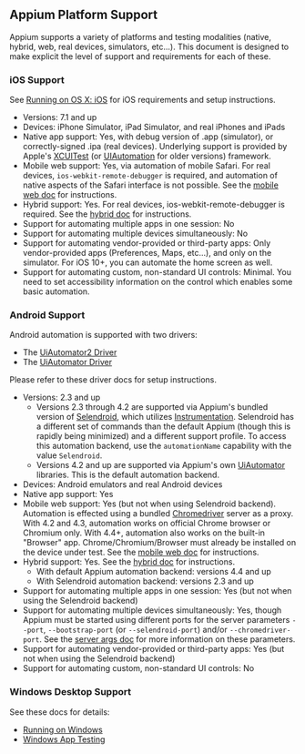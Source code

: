 ## Appium Platform Support

Appium supports a variety of platforms and testing modalities (native,
hybrid, web, real devices, simulators, etc...). This document is designed to
make explicit the level of support and requirements for each of these.

### iOS Support

See [Running on OS X: iOS](running-on-osx.md) for iOS requirements and setup
instructions.

* Versions: 7.1 and up
* Devices: iPhone Simulator, iPad Simulator, and real iPhones and iPads
* Native app support: Yes, with debug version of .app (simulator),
  or correctly-signed .ipa (real devices). Underlying support is provided by
  Apple's [XCUITest](https://developer.apple.com/reference/xctest) (or [UIAutomation](https://developer.apple.com/library/ios/documentation/DeveloperTools/Reference/UIAutomationRef/) for older versions)
  framework.
* Mobile web support: Yes, via automation of mobile Safari. For real devices,
  `ios-webkit-remote-debugger` is required, and automation of native aspects of
  the Safari interface is not possible. See the [mobile web doc](/docs/en/writing-running-appium/mobile-web.md) for instructions.
* Hybrid support: Yes. For real devices, ios-webkit-remote-debugger is
  required. See the [hybrid doc](/docs/en/advanced-concepts/hybrid.md) for instructions.
* Support for automating multiple apps in one session: No
* Support for automating multiple devices simultaneously: No
* Support for automating vendor-provided or third-party apps: Only
  vendor-provided apps (Preferences, Maps, etc...), and only on the simulator. For iOS 10+, you can automate the home screen as well.
* Support for automating custom, non-standard UI controls: Minimal. You need to
  set accessibility information on the control which enables some basic
  automation.

### Android Support

Android automation is supported with two drivers:

* The [UiAutomator2 Driver](/docs/en/drivers/android-uiautomator2.md)
* The [UiAutomator Driver](/docs/en/drivers/android-uiautomator.md)

Please refer to these driver docs for setup instructions.

* Versions: 2.3 and up
  * Versions 2.3 through 4.2 are supported via Appium's bundled version of
    [Selendroid](http://selendroid.io), which utilizes [Instrumentation](http://developer.android.com/reference/android/app/Instrumentation.html). Selendroid has a different set of commands than the default Appium (though this is rapidly being minimized) and a different support profile. To access this automation backend, use the `automationName` capability with the value `Selendroid`.
  * Versions 4.2 and up are supported via Appium's own [UiAutomator](http://developer.android.com/tools/testing-support-library/index.html#UIAutomator)
      libraries. This is the default automation backend.
* Devices: Android emulators and real Android devices
* Native app support: Yes
* Mobile web support: Yes (but not when using Selendroid backend). Automation
  is effected using a bundled [Chromedriver](https://code.google.com/p/selenium/wiki/ChromeDriver)
  server as a proxy. With 4.2 and 4.3, automation works on official Chrome
  browser or Chromium only. With 4.4+, automation also works on the built-in
  "Browser" app. Chrome/Chromium/Browser must already be installed on the
  device under test. See the [mobile web doc](/docs/en/writing-running-appium/mobile-web.md) for instructions.
* Hybrid support: Yes. See the [hybrid doc](/docs/en/advanced-concepts/hybrid.md) for instructions.
  * With default Appium automation backend: versions 4.4 and up
  * With Selendroid automation backend: versions 2.3 and up
* Support for automating multiple apps in one session: Yes (but not when
  using the Selendroid backend)
* Support for automating multiple devices simultaneously: Yes,
  though Appium must be started using different ports for the server
   parameters `--port`, `--bootstrap-port` (or `--selendroid-port`) and/or
  `--chromedriver-port`. See the [server args doc](/docs/en/writing-running-appium/server-args.md) for more
  information on these parameters.
* Support for automating vendor-provided or third-party apps: Yes (but not
  when using the Selendroid backend)
* Support for automating custom, non-standard UI controls: No

### Windows Desktop Support

See these docs for details:

* [Running on Windows](running-on-windows.md)
* [Windows App Testing](/docs/en/writing-running-appium/windows-app-testing.md)
